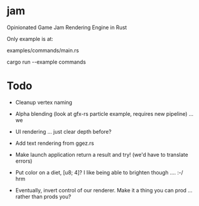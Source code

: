 # jam
Opinionated Game Jam Rendering Engine in Rust

Only example is at:

examples/commands/main.rs

cargo run --example commands

# Todo
- Cleanup vertex naming

- Alpha blending (look at gfx-rs particle example, requires new pipeline) ... we 

- UI rendering ... just clear depth before?

- Add text rendering from ggez.rs

- Make launch application return a result and try! (we'd have to translate errors)
- Put color on a diet, [u8; 4]? I like being able to brighten though .... :-/ hrm

- Eventually, invert control of our renderer. Make it a thing you can prod ... rather than prods you?

